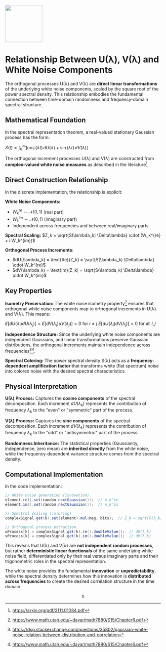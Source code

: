 <img src="https://r2cdn.perplexity.ai/pplx-full-logo-primary-dark%402x.png" class="logo" width="120"/>

# Relationship Between U(λ), V(λ) and White Noise Components

The orthogonal processes U(λ) and V(λ) are **direct linear transformations** of the underlying white noise components, scaled by the square root of the power spectral density. This relationship embodies the fundamental connection between time-domain randomness and frequency-domain spectral structure.

## Mathematical Foundation

In the spectral representation theorem, a real-valued stationary Gaussian process has the form:

$X(t) = \int_0^{\infty} [\cos(\lambda t) \, dU(\lambda) + \sin(\lambda t) \, dV(\lambda)]$

The orthogonal increment processes U(λ) and V(λ) are constructed from **complex-valued white noise measures** as described in the literature[^1].

## Direct Construction Relationship

In the discrete implementation, the relationship is explicit:

**White Noise Components:**

- $W_k^{re} \sim \mathcal{N}(0,1)$ (real part)
- $W_k^{im} \sim \mathcal{N}(0,1)$ (imaginary part)
- Independent across frequencies and between real/imaginary parts

**Spectral Scaling:**
$Z_k = \sqrt{S(\lambda_k) \Delta\lambda} \cdot (W_k^{re} + i W_k^{im})$

**Orthogonal Process Increments:**

- $dU(\lambda_k) = \text{Re}(Z_k) = \sqrt{S(\lambda_k) \Delta\lambda} \cdot W_k^{re}$
- $dV(\lambda_k) = \text{Im}(Z_k) = \sqrt{S(\lambda_k) \Delta\lambda} \cdot W_k^{im}$


## Key Properties

**Isometry Preservation:** The white noise isometry property[^2] ensures that orthogonal white noise components map to orthogonal increments in U(λ) and V(λ). This means:

$E[dU(\lambda_i) dU(\lambda_j)] = E[dV(\lambda_i) dV(\lambda_j)] = 0 \text{ for } i \neq j$
$E[dU(\lambda_i) dV(\lambda_j)] = 0 \text{ for all } i,j$

**Independence Structure:** Since the underlying white noise components are independent Gaussians, and linear transformations preserve Gaussian distributions, the orthogonal increments maintain independence across frequencies[^3][^2].

**Spectral Coloring:** The power spectral density S(λ) acts as a **frequency-dependent amplification factor** that transforms white (flat spectrum) noise into colored noise with the desired spectral characteristics.

## Physical Interpretation

**U(λ) Process:** Captures the **cosine components** of the spectral decomposition. Each increment $dU(\lambda_k)$ represents the contribution of frequency $\lambda_k$ to the "even" or "symmetric" part of the process.

**V(λ) Process:** Captures the **sine components** of the spectral decomposition. Each increment $dV(\lambda_k)$ represents the contribution of frequency $\lambda_k$ to the "odd" or "antisymmetric" part of the process.

**Randomness Inheritance:** The statistical properties (Gaussianity, independence, zero mean) are **inherited directly** from the white noise, while the frequency-dependent variance structure comes from the spectral density.

## Computational Implementation

In the code implementation:

```java
// White noise generation (innovation)
element.re().set(random.nextGaussian());  // W_k^re
element.im().set(random.nextGaussian());  // W_k^im

// Spectral scaling (coloring)
complexSignal.get(k).set(element).mul(mag, bits);  // Z_k = sqrt(S(λ_k)) * W_k

// Orthogonal process extraction
uProcess[k] = complexSignal.get(k).re().doubleValue();  // dU(λ_k)
vProcess[k] = complexSignal.get(k).im().doubleValue();  // dV(λ_k)
```

This reveals that U(λ) and V(λ) are **not independent random processes**, but rather **deterministic linear functionals** of the same underlying white noise field, differentiated only by their real versus imaginary parts and their trigonometric roles in the spectral representation.

The white noise provides the fundamental **innovation** or **unpredictability**, while the spectral density determines how this innovation is **distributed across frequencies** to create the desired correlation structure in the time domain.

<div style="text-align: center">⁂</div>

[^1]: https://arxiv.org/pdf/2111.01084.pdf

[^2]: https://www.math.utah.edu/~davar/math7880/S15/Chapter6.pdf

[^3]: https://dsp.stackexchange.com/questions/35802/gaussian-white-noise-relation-between-distribution-and-correlation

[^4]: https://www.aanda.org/articles/aa/full_html/2016/08/aa28306-16/aa28306-16.html

[^5]: https://people.kth.se/~penqvist/LPbook.pdf

[^6]: https://journals.ametsoc.org/view/journals/apme/15/6/1520-0450_1976_015_0571_amftso_2_0_co_2.pdf

[^7]: https://www.sciencedirect.com/science/article/pii/S0888327017305149

[^8]: https://repository.ubn.ru.nl/bitstream/handle/2066/205110/205110.pdf

[^9]: https://www2.umbc.edu/photonics/Menyuk/Phase-Noise/kasdin_ProcIEEE_950501n.pdf

[^10]: https://proceedings.neurips.cc/paper/2020/file/6d79e030371e47e6231337805a7a2685-Paper.pdf

